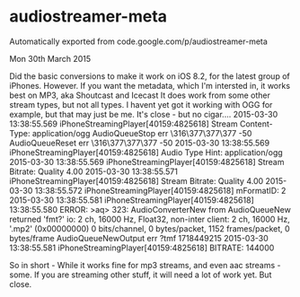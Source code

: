 # audiostreamer-meta
Automatically exported from code.google.com/p/audiostreamer-meta

Mon 30th March 2015

Did the basic conversions to make it work on iOS 8.2, for the latest group of iPhones.
However. If you want the metadata, which I'm intersted in, it works best on MP3, aka Shoutcast and Icecast
It does work from some other stream types, but not all types. I havent yet got it working with OGG for example, 
but that may just be me. 
It's close - but no cigar....
2015-03-30 13:38:55.569 iPhoneStreamingPlayer[40159:4825618] Stream Content-Type: application/ogg
AudioQueueStop err \316\377\377\377 -50
AudioQueueReset err \316\377\377\377 -50
2015-03-30 13:38:55.569 iPhoneStreamingPlayer[40159:4825618] Audio Type Hint: application/ogg
2015-03-30 13:38:55.569 iPhoneStreamingPlayer[40159:4825618] Stream Bitrate: Quality 4.00
2015-03-30 13:38:55.571 iPhoneStreamingPlayer[40159:4825618] Stream Bitrate: Quality 4.00
2015-03-30 13:38:55.572 iPhoneStreamingPlayer[40159:4825618] mFormatID: 2
2015-03-30 13:38:55.581 iPhoneStreamingPlayer[40159:4825618] 13:38:55.580 ERROR:     >aq> 323: AudioConverterNew from AudioQueueNew returned 'fmt?'
io:     2 ch,  16000 Hz, Float32, non-inter
client:    2 ch,  16000 Hz, '.mp2' (0x00000000) 0 bits/channel, 0 bytes/packet, 1152 frames/packet, 0 bytes/frame
AudioQueueNewOutput err ?tmf 1718449215
2015-03-30 13:38:55.581 iPhoneStreamingPlayer[40159:4825618] BITRATE: 144000


So in short - While it works fine for mp3 streams, and even aac streams - some. If you are streaming other stuff, 
it will need a lot of work yet. But close.

